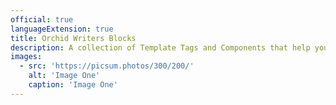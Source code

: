 ```yaml
---
official: true
languageExtension: true
title: Orchid Writers Blocks
description: A collection of Template Tags and Components that help you get past the writer's block and make building your site a dream.
images:
  - src: 'https://picsum.photos/300/200/'
    alt: 'Image One'
    caption: 'Image One'
---
```

